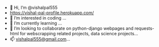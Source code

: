 - 👋 Hi, I’m @vishalpal555
- https://vishal-pal-profile.herokuapp.com/
- 👀 I’m interested in coding ...
- 🌱 I’m currently learning ...
- 💞️ I’m looking to collaborate on python-django webpages and requests-html for webscrapping related projects, data science projects...
- 📫 vishalpal555@gmail.com...

<!---
vishalpal555/vishalpal555 is a ✨ special ✨ repository because its `README.md` (this file) appears on your GitHub profile.
You can click the Preview link to take a look at your changes.
--->
